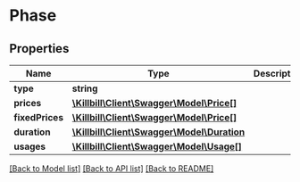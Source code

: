 # Phase

## Properties
Name | Type | Description | Notes
------------ | ------------- | ------------- | -------------
**type** | **string** |  | [optional] 
**prices** | [**\Killbill\Client\Swagger\Model\Price[]**](Price.md) |  | [optional] 
**fixedPrices** | [**\Killbill\Client\Swagger\Model\Price[]**](Price.md) |  | [optional] 
**duration** | [**\Killbill\Client\Swagger\Model\Duration**](Duration.md) |  | [optional] 
**usages** | [**\Killbill\Client\Swagger\Model\Usage[]**](Usage.md) |  | [optional] 

[[Back to Model list]](../README.md#documentation-for-models) [[Back to API list]](../README.md#documentation-for-api-endpoints) [[Back to README]](../README.md)


